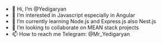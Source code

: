 - 👋 Hi, I’m @Yedigaryan
- 👀 I’m interested in Javascript especially in Angular
- 🌱 I’m currently learning Node.js and Express.js also Nest.js
- 💞️ I’m looking to collaborate on MEAN stack projects 
- 📫 How to reach me Telegram: @Mr_Yedigaryan

